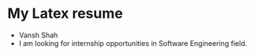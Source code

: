 # My Latex resume

 * Vansh Shah
 * I am looking for internship opportunities in Software Engineering field.